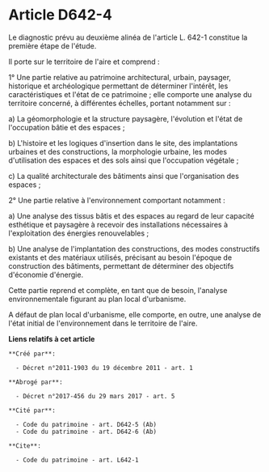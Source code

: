 # Article D642-4

Le diagnostic prévu au deuxième alinéa de l'article L. 642-1 constitue la première étape de l'étude. 

Il porte sur le territoire de l'aire et comprend : 

1° Une partie relative au patrimoine architectural, urbain, paysager, historique et archéologique permettant de déterminer
l'intérêt, les caractéristiques et l'état de ce patrimoine ; elle comporte une analyse du territoire concerné, à différentes
échelles, portant notamment sur : 

a) La géomorphologie et la structure paysagère, l'évolution et l'état de l'occupation bâtie et des espaces ; 

b) L'histoire et les logiques d'insertion dans le site, des implantations urbaines et des constructions, la morphologie
urbaine, les modes d'utilisation des espaces et des sols ainsi que l'occupation végétale ; 

c) La qualité architecturale des bâtiments ainsi que l'organisation des espaces ; 

2° Une partie relative à l'environnement comportant notamment : 

a) Une analyse des tissus bâtis et des espaces au regard de leur capacité esthétique et paysagère à recevoir des
installations nécessaires à l'exploitation des énergies renouvelables ; 

b) Une analyse de l'implantation des constructions, des modes constructifs existants et des matériaux utilisés, précisant au
besoin l'époque de construction des bâtiments, permettant de déterminer des objectifs d'économie d'énergie. 

Cette partie reprend et complète, en tant que de besoin, l'analyse environnementale figurant au plan local d'urbanisme. 

A défaut de plan local d'urbanisme, elle comporte, en outre, une analyse de l'état initial de l'environnement dans le
territoire de l'aire.

**Liens relatifs à cet article**

	**Créé par**:

	  - Décret n°2011-1903 du 19 décembre 2011 - art. 1

	**Abrogé par**:

	  - Décret n°2017-456 du 29 mars 2017 - art. 5

	**Cité par**:

	  - Code du patrimoine - art. D642-5 (Ab)
	  - Code du patrimoine - art. D642-6 (Ab)

	**Cite**:

	  - Code du patrimoine - art. L642-1

